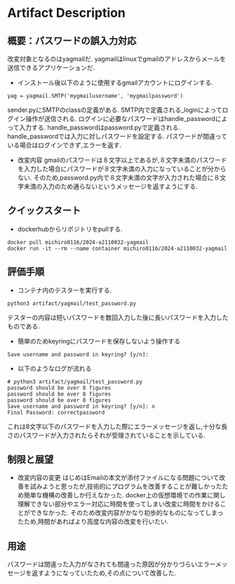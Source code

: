 # Artifact Description

## 概要：パスワードの誤入力対応

改変対象となるのはyagmailだ.
yagmailはlinuxでgmailのアドレスからメールを送信できるアプリケーションだ.

* インストール後以下のように使用するgmailアカウントにログインする.

```
yag = yagmail.SMTP('mygmailusername', 'mygmailpassword')
```
sender.pyにSMTPのclassの定義がある.
SMTP内で定義される_loginによってログイン操作が送信される.
ログインに必要なパスワードはhandle_passwordによって入力する.
handle_passwordはpassword.pyで定義される.
handle_passwordでは入力に対しパスワードを設定する.
パスワードが間違っている場合はログインできず,エラーを返す.

* 改変内容
gmailのパスワードは８文字以上であるが,８文字未満のパスワードを入力した場合にパスワードが８文字未満の入力になっていることが分からない.
そのため,password.py内で８文字未満の文字が入力された場合に８文字未満の入力のため通らないというメッセージを返すようにする.

## クイックスタート

* dockerhubからリポジトリをpullする.
```
docker pull michiro0116/2024-a2110032-yagmail
docker run -it --rm --name container michiro0116/2024-a2110032-yagmail
```


## 評価手順

* コンテナ内のテスターを実行する.
```
python3 artifact/yagmail/test_password.py
```
テスターの内容は短いパスワードを数回入力した後に長いパスワードを入力したものである.
　
* 簡単のためkeyringにパスワードを保存しないよう操作する
```
Save username and password in keyring? [y/n]:
```

* 以下のようなログが流れる
```
# python3 artifact/yagmail/test_password.py
password should be over 8 figures
password should be over 8 figures
password should be over 8 figures
Save username and password in keyring? [y/n]: n
Final Password: correctpassword
```
これは8文字以下のパスワードを入力した際にエラーメッセージを返し,十分な長さのパスワードが入力されたらそれが受理されていることを示している.


## 制限と展望

* 改変内容の変更
はじめはEmailの本文が添付ファイルになる問題について改善を試みようと思ったが,技術的にプログラムを改善することが難しかったため簡単な機構の改善しか行えなかった.
docker上の仮想環境での作業に関し理解できない部分やエラー対応に時間を使ってしまい改変に時間をかけることができなかった.
そのため改変内容がかなり初歩的なものになってしまったため,時間があればより高度な内容の改変を行いたい.

## 用途

パスワードは間違った入力がなされても間違った原因が分かりづらいエラーメッセージを返すようになっていたため,その点について改善した.
